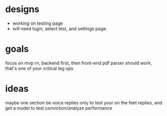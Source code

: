 # designs

- working on testing page
- will need login, select test, and settings page.

# goals

focus on mvp rn, backend first, then front-end
pdf parser should work, that's one of your critical leg ups



# ideas

maybe one section be voice replies only to test your on the feet replies, and get a model to test conviction/analyze performance
